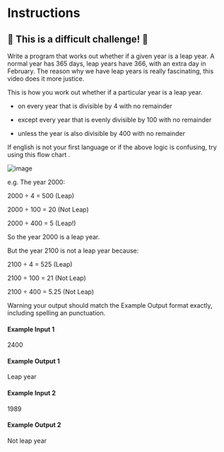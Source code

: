 # Instructions
## 💪 This is a difficult challenge! 💪

Write a program that works out whether if a given year is a leap year. A normal year has 365 days, leap years have 366, with an extra day in February. The reason why we have leap years is really fascinating, this video does it more justice.

This is how you work out whether if a particular year is a leap year.

- on every year that is divisible by 4 with no remainder

- except every year that is evenly divisible by 100 with no remainder

- unless the year is also divisible by 400 with no remainder

If english is not your first language or if the above logic is confusing, try using this flow chart .

![image](https://github.com/user-attachments/assets/cf52a742-28b9-4b16-b6c6-fb60f1e86971)

e.g. The year 2000:

2000 ÷ 4 = 500 (Leap)

2000 ÷ 100 = 20 (Not Leap)

2000 ÷ 400 = 5 (Leap!)

So the year 2000 is a leap year.

But the year 2100 is not a leap year because:

2100 ÷ 4 = 525 (Leap)

2100 ÷ 100 = 21 (Not Leap)

2100 ÷ 400 = 5.25 (Not Leap)

Warning your output should match the Example Output format exactly, including spelling an punctuation.

#### Example Input 1
2400
#### Example Output 1
Leap year

#### Example Input 2
1989
#### Example Output 2
Not leap year